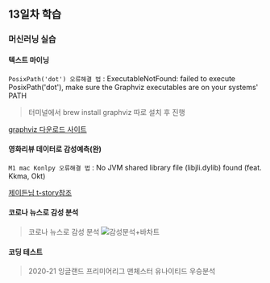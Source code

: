 ## 13일차 학습

### 머신러닝 실습

#### 텍스트 마이닝

`PosixPath('dot') 오류해결 법` : ExecutableNotFound: failed to execute PosixPath('dot'), make sure the Graphviz executables are on your systems' PATH
> 터미널에서 brew install graphviz 따로 설치 후 진행 

[graphviz 다운로드 사이트](https://graphviz.org/download/)

#### 영화리뷰 데이터로 감성예측(완)

`M1 mac Konlpy 오류해결 법` : No JVM shared library file (libjli.dylib) found (feat. Kkma, Okt)

[제이든님 t-story참조](https://muten.tistory.com/13)

#### 코로나 뉴스로 감성 분석
> 코로나 뉴스로 감성 분석
![감성분석+바차트](https://github.com/king-dong-gun/python_bigdata_analyze/assets/160683545/c5f494fe-4060-4815-bb75-83a6046ef1a8)

#### 코딩 테스트
> 2020-21 잉글랜드 프리미어리그 맨체스터 유나이티드 우승분석
